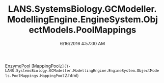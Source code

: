 ﻿---
title: LANS.SystemsBiology.GCModeller.ModellingEngine.EngineSystem.ObjectModels.PoolMappings
date: 6/16/2016 4:57:00 AM
---

[EnzymePool](T-LANS.SystemsBiology.GCModeller.ModellingEngine.EngineSystem.ObjectModels.PoolMappings.EnzymePool.html)
[MappingPool`2](T-LANS.SystemsBiology.GCModeller.ModellingEngine.EngineSystem.ObjectModels.PoolMappings.MappingPool`2.html)
